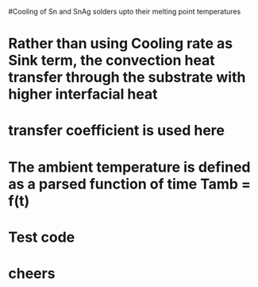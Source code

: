 #Cooling of Sn and SnAg solders upto their melting point temperatures
# Rather than using Cooling rate as Sink term, the convection heat transfer through the substrate with higher interfacial heat 
# transfer coefficient is used here
# The ambient temperature is defined as a parsed function of time Tamb = f(t)
# Test code
# cheers
